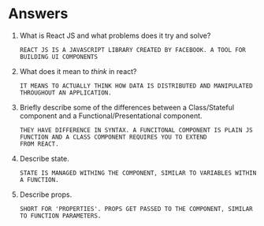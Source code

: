# Answers

1.  What is React JS and what problems does it try and solve?

        REACT JS IS A JAVASCRIPT LIBRARY CREATED BY FACEBOOK. A TOOL FOR BUILDING UI COMPONENTS

2.  What does it mean to _think_ in react?

        IT MEANS TO ACTUALLY THINK HOW DATA IS DISTRIBUTED AND MANIPULATED THROUGHOUT AN APPLICATION.

3.  Briefly describe some of the differences between a Class/Stateful component and a Functional/Presentational component.

        THEY HAVE DIFFERENCE IN SYNTAX. A FUNCITONAL COMPONENT IS PLAIN JS FUNCTION AND A CLASS COMPONENT REQUIRES YOU TO EXTEND
        FROM REACT. 

4.  Describe state.

        STATE IS MANAGED WITHING THE COMPONENT, SIMILAR TO VARIABLES WITHIN A FUNCTION.

5.  Describe props.

        SHORT FOR 'PROPERTIES'. PROPS GET PASSED TO THE COMPONENT, SIMILAR TO FUNCTION PARAMETERS. 